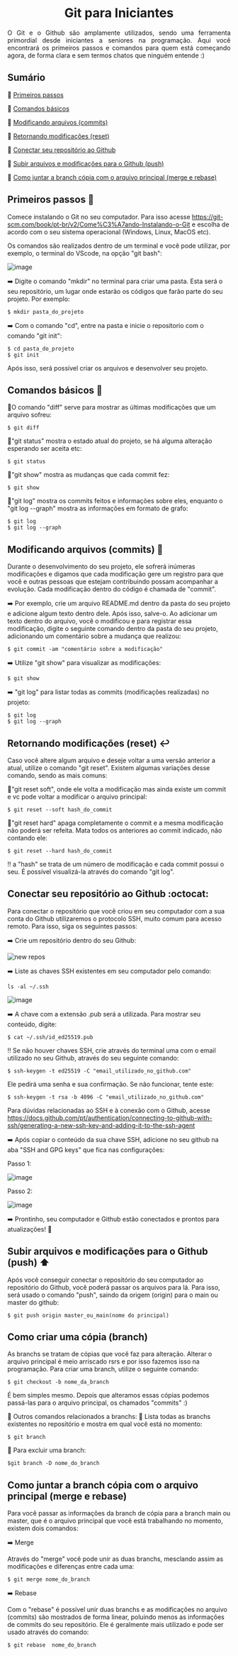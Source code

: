 <h1 align="center">Git para Iniciantes</h1> 



<p align="justify">
O Git e o Github são amplamente utilizados, sendo uma ferramenta primordial desde iniciantes a seniores na programação. Aqui você encontrará os primeiros passos e comandos para quem está começando agora, de forma clara e sem termos chatos que ninguém entende :)
</p>






## Sumário

:small_blue_diamond: [Primeiros passos](#primeiros-passos-fishing_pole_and_fish)

:small_blue_diamond: [Comandos básicos](#comandos-básicos-balloon)

:small_blue_diamond: [Modificando arquivos (commits)](#modificando-arquivos-commits-memo)

:small_blue_diamond: [Retornando modificações (reset)](#retornando-modificações-reset-leftwards_arrow_with_hook)

:small_blue_diamond: [Conectar seu repositório ao Github](#conectar-seu-repositório-ao-github-octocat)

:small_blue_diamond: [Subir arquivos e modificações para o Github (push)](#subir-arquivos-e-modificações-para-o-github-push-arrow_up)

:small_blue_diamond: [Como juntar a branch cópia com o arquivo principal (merge e rebase)](#como-juntar-a-branch-cópia-com-o-arquivo-principal-merge-e-rebase)





## Primeiros passos :fishing_pole_and_fish: 

Comece instalando o Git no seu computador. Para isso acesse https://git-scm.com/book/pt-br/v2/Come%C3%A7ando-Instalando-o-Git e escolha de acordo com o seu sistema operacional (Windows, Linux, MacOS etc).

Os comandos são realizados dentro de um terminal e você pode utilizar, por exemplo, o terminal do VScode, na opção "git bash":

![image](https://user-images.githubusercontent.com/126173770/225314153-a4dc06d5-4e43-462e-9417-502f53cccd91.png)


:arrow_right: Digite o comando "mkdir" no terminal para criar uma pasta. Esta será o seu repositório, um lugar onde estarão os códigos que farão parte do seu projeto. Por exemplo:

```
$ mkdir pasta_do_projeto
```
:arrow_right: Com o comando "cd", entre na pasta e inicie o repositorio com o comando "git init":

```
$ cd pasta_do_projeto
$ git init
```
Após isso, será possível criar os arquivos e desenvolver seu projeto.







## Comandos básicos :balloon:

:small_orange_diamond:O comando "diff" serve para mostrar as últimas modificações que um arquivo sofreu:

```
$ git diff
```
:small_orange_diamond:"git status" mostra o estado atual do projeto, se há alguma alteração esperando ser aceita etc:

```
$ git status
```
:small_orange_diamond:"git show" mostra as mudanças que cada commit fez:

```
$ git show
```
:small_orange_diamond:"git log" mostra os commits feitos e informações sobre eles, enquanto o "git log --graph" mostra as informações em formato de grafo:

```
$ git log
$ git log --graph
```







## Modificando arquivos (commits) :memo:

Durante o desenvolvimento do seu projeto, ele sofrerá inúmeras modificações e digamos que cada modificação gere um registro para que você e outras pessoas que estejam contribuindo possam acompanhar a evolução. Cada modificação dentro do código é chamada de "commit". 

:arrow_right: Por exemplo, crie um arquivo README.md dentro da pasta do seu projeto e adicione algum texto dentro dele. Após isso, salve-o.
Ao adicionar um texto dentro do arquivo, você o modificou e para registrar essa modificação, digite o seguinte comando dentro da pasta do seu projeto, adicionando um comentário sobre a mudança que realizou:
```
$ git commit -am "comentário sobre a modificação"
```
:arrow_right: Utilize "git show" para visualizar as modificações:
```
$ git show
```
:arrow_right: "git log" para listar todas as commits (modificações realizadas) no projeto:
```
$ git log
$ git log --graph
```





## Retornando modificações (reset) :leftwards_arrow_with_hook:

Caso você altere algum arquivo e deseje voltar a uma versão anterior a atual, utilize o comando "git reset". Existem algumas variações desse comando, sendo as mais comuns:

:small_orange_diamond:"git reset soft", onde ele volta a modificação mas ainda existe um commit e vc pode voltar a modificar o arquivo principal:
```
$ git reset --soft hash_do_commit 
```
:small_orange_diamond:"git reset hard" apaga completamente o commit e a mesma modificação não poderá ser refeita. Mata todos os anteriores ao commit indicado, não contando ele:
```
$ git reset --hard hash_do_commit 
```

:bangbang: a "hash" se trata de um número de modificação e cada commit possui o seu. É possível visualizá-la através do comando "git log".









## Conectar seu repositório ao Github :octocat:

Para conectar o repositório que você criou em seu computador com a sua conta do Github utilizaremos o protocolo SSH, muito comum para acesso remoto.
Para isso, siga os seguintes passos:

:arrow_right: Crie um repositório dentro do seu Github:

![new repos](https://user-images.githubusercontent.com/126173770/225103286-5a10ba6b-9a4b-4e66-b5bf-e7ef586db5c9.png)</center>

:arrow_right: Liste as chaves SSH existentes em seu computador pelo comando:
```
ls -al ~/.ssh
```
![image](https://user-images.githubusercontent.com/126173770/225324618-b8fcad71-9978-4812-bd58-3ecae3258787.png)

:arrow_right: A chave com a extensão .pub será a utilizada. Para mostrar seu conteúdo, digite:
```
$ cat ~/.ssh/id_ed25519.pub
```

:bangbang: Se não houver chaves SSH, crie através do terminal uma com o email utilizado no seu Github, através do seu seguinte comando:
```
$ ssh-keygen -t ed25519 -C "email_utilizado_no_github.com"
```
Ele pedirá uma senha e sua confirmação.
Se não funcionar, tente este:
```
$ ssh-keygen -t rsa -b 4096 -C "email_utilizado_no_github.com"
```

Para dúvidas relacionadas ao SSH e à conexão com o Github, acesse https://docs.github.com/pt/authentication/connecting-to-github-with-ssh/generating-a-new-ssh-key-and-adding-it-to-the-ssh-agent

:arrow_right: Após copiar o conteúdo da sua chave SSH, adicione no seu github na aba "SSH and GPG keys" que fica nas configurações:

 Passo 1:
 
 ![image](https://user-images.githubusercontent.com/126173770/225325852-5f440292-d1f3-486f-8418-224c1acfa017.png)
 
 Passo 2:
 
 ![image](https://user-images.githubusercontent.com/126173770/225326228-91ebd9f7-bcb5-423f-a814-5ef0d482ff92.png)

:arrow_right: Prontinho, seu computador e Github estão conectados e prontos para atualizações! :rocket:






## Subir arquivos e modificações para o Github (push) :arrow_up:

Após você conseguir conectar o repositório do seu computador ao repositório do Github, você poderá passar os arquivos para lá. Para isso, será usado o comando "push", saindo da origem (origin) para o main ou master do github:

```
$ git push origin master_ou_main(nome do principal)
```




## Como criar uma cópia (branch)

As branchs se tratam de cópias que você faz para alteração. Alterar o arquivo principal é meio arriscado rsrs e por isso fazemos isso na programação. Para criar uma branch, utilize o seguinte comando:

```
$ git checkout -b nome_da_branch
```

É bem simples mesmo. Depois que alteramos essas cópias podemos passá-las para o arquivo principal, os chamados "commits" :)


:large_orange_diamond: Outros comandos relacionados a branchs:
:small_orange_diamond: Lista todas as branchs existentes no repositório e mostra em qual você está no momento:
```
$ git branch
```
:small_orange_diamond: Para excluir uma branch:

```
$git branch -D nome_do_branch
```






## Como juntar a branch cópia com o arquivo principal (merge e rebase)

Para você passar as informações da branch de cópia para a branch main ou master, que é o arquivo principal que você está trabalhando no momento, existem dois comandos:


:arrow_right: Merge

Através do "merge" você pode unir as duas branchs, mesclando assim as modificações e diferenças entre cada uma:
```
$ git merge nome_do_branch
```

:arrow_right: Rebase

Com o "rebase" é possível unir duas branchs e as modificações no arquivo (commits) são mostrados de forma linear, poluindo menos as informações de commits do seu repositório. Ele é geralmente mais utilizado e pode ser usado através do comando:
``` 
$ git rebase  nome_do_branch
```













